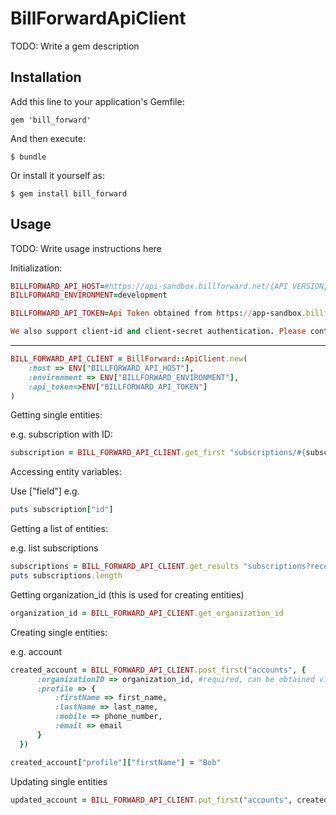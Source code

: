 # BillForwardApiClient

TODO: Write a gem description

## Installation

Add this line to your application's Gemfile:

    gem 'bill_forward'

And then execute:

    $ bundle

Or install it yourself as:

    $ gem install bill_forward

## Usage

TODO: Write usage instructions here

Initialization:

```ruby
BILLFORWARD_API_HOST=#https://api-sandbox.billforward.net/{API VERSION}/
BILLFORWARD_ENVIRONMENT=development

BILLFORWARD_API_TOKEN=Api Token obtained from https://app-sandbox.billforward.net/setup/#/personal/api-keys

We also support client-id and client-secret authentication. Please contact BillForward support through http://www.billforward.net/contact-us/
```

---

```ruby
BILL_FORWARD_API_CLIENT = BillForward::ApiClient.new(
    :host => ENV["BILLFORWARD_API_HOST"],
    :environment => ENV["BILLFORWARD_ENVIRONMENT"],
    :api_token=>ENV["BILLFORWARD_API_TOKEN"]
)
```

Getting single entities:

e.g. subscription with ID:

```ruby
subscription = BILL_FORWARD_API_CLIENT.get_first "subscriptions/#{subscription_id}"
```

Accessing entity variables:

Use ["field"] e.g.

```ruby
puts subscription["id"]
```

Getting a list of entities:

e.g. list subscriptions

```ruby
subscriptions = BILL_FORWARD_API_CLIENT.get_results "subscriptions?records=200&order_by=CREATED&order=ASC"
puts subscriptions.length
```

Getting organization_id (this is used for creating entities)

```ruby
organization_id = BILL_FORWARD_API_CLIENT.get_organization_id
```

Creating single entities:

e.g. account

```ruby
created_account = BILL_FORWARD_API_CLIENT.post_first("accounts", {
      :organizationID => organization_id, #required, can be obtained via
      :profile => {
          :firstName => first_name,
          :lastName => last_name,
          :mobile => phone_number,
          :email => email
      }
  })

created_account["profile"]["firstName"] = "Bob"
```

Updating single entities

```ruby
updated_account = BILL_FORWARD_API_CLIENT.put_first("accounts", created_account)
```